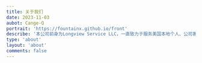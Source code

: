 ```yaml
---
title: 关于我们
date: 2023-11-03
aubot: Cange-Q
portrait: 'https://fountainx.github.io/front'
describe: '本公司前身为Longview Service LLC，一直致力于服务美国本地个人、公司客户，包括C- Corp， LLC， S-Corp， Partership以及非营利组织。行业覆盖一般贸易，网络电商，仓储，教育，科研等各领域。我们尤其在跨国公司在美国本地的落地经营，以及新移民税务规划方面有着丰富的经验。'
type: 'about'
layout: 'about'
comments: false
---
```

